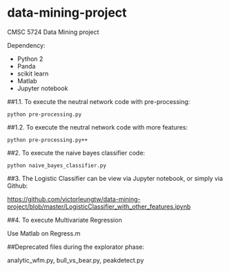 # data-mining-project

CMSC 5724 Data Mining project

Dependency:
- Python 2
- Panda
- scikit learn
- Matlab
- Jupyter notebook

##1.1. To execute the neutral network code with pre-processing:

`python pre-processing.py`

##1.2. To execute the neutral network code with more features:

`python pre-processing.py++`

##2. To execute the naive bayes classifier code:

`python naive_bayes_classifier.py`

##3. The Logistic Classifier can be view via Jupyter notebook, or simply via Github:

https://github.com/victorleungtw/data-mining-project/blob/master/LogisticClassifier_with_other_features.ipynb

##4. To execute Multivariate Regression

Use Matlab on Regress.m

##Deprecated files during the explorator phase:

analytic_wfm.py, bull_vs_bear.py, peakdetect.py